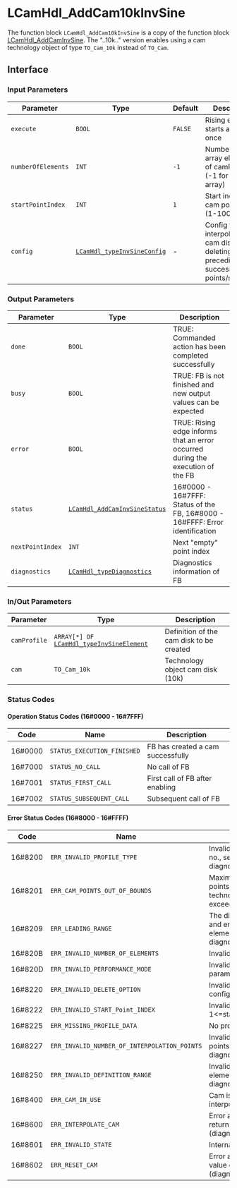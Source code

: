 # LCamHdl_AddCam10kInvSine

The function block `LCamHdl_AddCam10kInvSine` is a copy of the function block
[LCamHdl_AddCamInvSine](./LCamHdl_AddCamInvSine.md). The "..10k.." version enables using a cam technology
object of type `TO_Cam_10k` instead of `TO_Cam`.

## Interface

### Input Parameters

| Parameter | Type | Default | Description |
|-----------|------|---------|-------------|
| `execute` | `BOOL` | `FALSE` | Rising edge starts action once |
| `numberOfElements` | `INT` | `-1` | Number of used array elements of camProfile (-1 for whole array) |
| `startPointIndex` | `INT` | `1` | Start index of cam point data (1-10000) |
| `config` | [`LCamHdl_typeInvSineConfig`](../types/LCamHdl_typeInvSineConfig.md) | - | Config for interpolating the cam disk and deleting preceding or successive cam points/segments |

### Output Parameters

| Parameter | Type | Description |
|-----------|------|-------------|
| `done` | `BOOL` | TRUE: Commanded action has been completed successfully |
| `busy` | `BOOL` | TRUE: FB is not finished and new output values can be expected |
| `error` | `BOOL` | TRUE: Rising edge informs that an error occurred during the execution of the FB |
| `status` | [`LCamHdl_AddCamInvSineStatus`](../types/StatusCodes/LCamHdl_AddCamInvSineStatus.md) | 16#0000 - 16#7FFF: Status of the FB, 16#8000 - 16#FFFF: Error identification |
| `nextPointIndex` | `INT` | Next "empty" point index |
| `diagnostics` | [`LCamHdl_typeDiagnostics`](../types/LCamHdl_typeDiagnostics.md) | Diagnostics information of FB |

### In/Out Parameters

| Parameter | Type | Description |
|-----------|------|-------------|
| `camProfile` | `ARRAY[*] OF` [`LCamHdl_typeInvSineElement`](../types/LCamHdl_typeInvSineElement.md) | Definition of the cam disk to be created |
| `cam` | `TO_Cam_10k` | Technology object cam disk (10k) |

### Status Codes

#### Operation Status Codes (16#0000 - 16#7FFF)

| Code | Name | Description |
|------|------|-------------|
| 16#0000 | `STATUS_EXECUTION_FINISHED` | FB has created a cam successfully |
| 16#7000 | `STATUS_NO_CALL` | No call of FB |
| 16#7001 | `STATUS_FIRST_CALL` | First call of FB after enabling |
| 16#7002 | `STATUS_SUBSEQUENT_CALL` | Subsequent call of FB |

#### Error Status Codes (16#8000 - 16#FFFF)

| Code | Name | Description |
|------|------|-------------|
| 16#8200 | `ERR_INVALID_PROFILE_TYPE` | Invalid profile type in element no., see diagnostics.errorElementNo |
| 16#8201 | `ERR_CAM_POINTS_OUT_OF_BOUNDS` | Maximum number of cam points (10000) of the technology object was exceeded |
| 16#8209 | `ERR_LEADING_RANGE` | The difference between start and end leading value is <= 0 in element no., see diagnostics.errorElementNo |
| 16#820B | `ERR_INVALID_NUMBER_OF_ELEMENTS` | Invalid number of cam elements |
| 16#820D | `ERR_INVALID_PERFORMANCE_MODE` | Invalid performance mode parameter |
| 16#8220 | `ERR_INVALID_DELETE_OPTION` | Invalid delete option - check config |
| 16#8222 | `ERR_INVALID_START_Point_INDEX` | Invalid startPointIndex, 1<=startPointIndex <=10000 |
| 16#8225 | `ERR_MISSING_PROFILE_DATA` | No profile data available |
| 16#8227 | `ERR_INVALID_NUMBER_OF_INTERPOLATION_POINTS` | Invalid number of interpolation points in element no., see diagnostics.errorElementNo |
| 16#8250 | `ERR_INVALID_DEFINITION_RANGE` | Invalid definition range in element no., see diagnostics.errorElementNo |
| 16#8400 | `ERR_CAM_IN_USE` | Cam is in use and can't be interpolated |
| 16#8600 | `ERR_INTERPOLATE_CAM` | Error at interpolate cam – see return value of system function (diagnostics.subfunctionStatus) |
| 16#8601 | `ERR_INVALID_STATE` | Internal error, invalid state |
| 16#8602 | `ERR_RESET_CAM` | Error at reset cam – see return value of system function (diagnostics.subfunctionStatus) |
